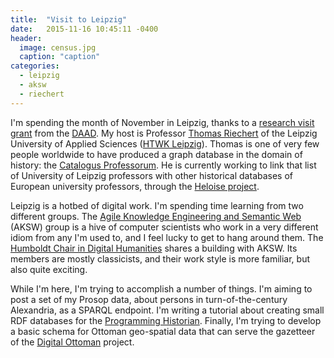 ```yaml
---
title:  "Visit to Leipzig"
date:   2015-11-16 10:45:11 -0400
header:
  image: census.jpg
  caption: "caption"
categories: 
  - leipzig 
  - aksw 
  - riechert
---
```

I'm spending the month of November in Leipzig, thanks to a [research visit grant](https://www.daad.org/researchvisit) from the [DAAD](https://www.daad.de/en/). My host is Professor [Thomas Riechert](http://www.thomas-riechert.de/about/en/thomas-riechert) of the Leipzig University of Applied Sciences ([HTWK Leipzig](https://www.htwk-leipzig.de/en/)). Thomas is one of very few people worldwide to have produced a graph database in the domain of history: the [Catalogus Professorum](http://catalogus-professorum.org/website/page!en?m=http://catalogus-professorum.org/lipsiensis/). He is currently working to link that list of University of Leipzig professors with other historical databases of European university professors, through the [Heloise project](http://heloise.hypotheses.org/).

Leipzig is a hotbed of digital work. I'm spending time learning from two different groups. The [Agile Knowledge Engineering and Semantic Web](http://aksw.org/About.html) (AKSW) group is a hive of computer scientists who work in a very different idiom from any I'm used to, and I feel lucky to get to hang around them. The [Humboldt Chair in Digital Humanities](http://www.dh.uni-leipzig.de/wo/) shares a building with AKSW. Its members are mostly classicists, and their work style is more familiar, but also quite exciting.

While I'm here, I'm trying to accomplish a number of things. I'm aiming to post a set of my Prosop data, about persons in turn-of-the-century Alexandria, as a SPARQL endpoint. I'm writing a tutorial about creating small RDF databases for the [Programming Historian](http://programminghistorian.org/). Finally, I'm trying to develop a basic schema for Ottoman geo-spatial data that can serve the gazetteer of the [Digital Ottoman](https://www.academia.edu/12907642/The_Digital_Ottoman_Platform_Workshop) project.